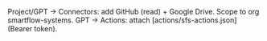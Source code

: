 Project/GPT → Connectors: add GitHub (read) + Google Drive. Scope to org smartflow-systems.
GPT → Actions: attach [actions/sfs-actions.json] (Bearer token).
